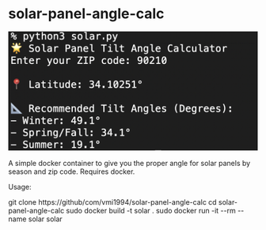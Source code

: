 # solar-panel-angle-calc

![1](https://github.com/VMI1994/solar-panel-angle-calc/blob/main/solar.png)

A simple docker container to give you the proper angle for solar panels by season and zip code.  Requires docker.

Usage:

git clone https://github/com/vmi1994/solar-panel-angle-calc
cd solar-panel-angle-calc
sudo docker build -t solar .
sudo docker run -it --rm --name solar solar
